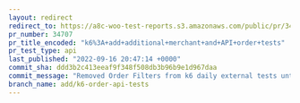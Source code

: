 ```yaml
---
layout: redirect
redirect_to: https://a8c-woo-test-reports.s3.amazonaws.com/public/pr/34707/api/index.html
pr_number: 34707
pr_title_encoded: "k6%3A+add+additional+merchant+and+API+order+tests"
pr_test_type: api
last_published: "2022-09-16 20:47:14 +0000"
commit_sha: ddd3b2c413eeaf9f348f508db3b96b9e1d967daa
commit_message: "Removed Order Filters from k6 daily external tests until the workflow…"
branch_name: add/k6-order-api-tests
---
```

